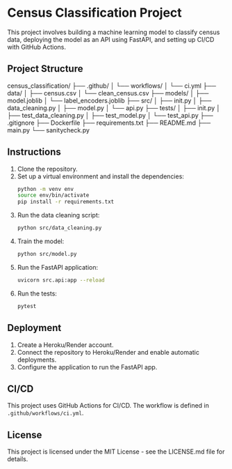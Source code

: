 # Census Classification Project

This project involves building a machine learning model to classify census data, deploying the model as an API using FastAPI, and setting up CI/CD with GitHub Actions.

## Project Structure

census_classification/
├── .github/
│ └── workflows/
│ └── ci.yml
├── data/
│ ├── census.csv
│ └── clean_census.csv
├── models/
│ ├── model.joblib
│ └── label_encoders.joblib
├── src/
│ ├── init.py
│ ├── data_cleaning.py
│ ├── model.py
│ └── api.py
├── tests/
│ ├── init.py
│ ├── test_data_cleaning.py
│ ├── test_model.py
│ └── test_api.py
├── .gitignore
├── Dockerfile
├── requirements.txt
├── README.md
├── main.py
└── sanitycheck.py


## Instructions

1. Clone the repository.
2. Set up a virtual environment and install the dependencies:
    ```bash
    python -m venv env
    source env/bin/activate
    pip install -r requirements.txt
    ```
3. Run the data cleaning script:
    ```bash
    python src/data_cleaning.py
    ```
4. Train the model:
    ```bash
    python src/model.py
    ```
5. Run the FastAPI application:
    ```bash
    uvicorn src.api:app --reload
    ```
6. Run the tests:
    ```bash
    pytest
    ```

## Deployment

1. Create a Heroku/Render account.
2. Connect the repository to Heroku/Render and enable automatic deployments.
3. Configure the application to run the FastAPI app.

## CI/CD

This project uses GitHub Actions for CI/CD. The workflow is defined in `.github/workflows/ci.yml`.

## License

This project is licensed under the MIT License - see the LICENSE.md file for details.

